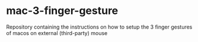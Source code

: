 # mac-3-finger-gesture
Repository containing the instructions on how to setup the 3 finger gestures of macos on external (third-party) mouse
